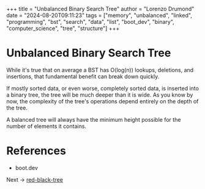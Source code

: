 +++
title = "Unbalanced Binary Search Tree"
author = "Lorenzo Drumond"
date = "2024-08-20T09:11:23"
tags = ["memory",  "unbalanced",  "linked",  "programming",  "bst",  "search",  "data",  "list",  "boot_dev",  "binary",  "computer_science",  "tree",  "structure"]
+++


# Unbalanced Binary Search Tree

While it's true that on average a BST has O(log(n)) lookups, deletions, and insertions, that fundamental benefit can break down quickly.

If mostly sorted data, or even worse, completely sorted data, is inserted into a binary tree, the tree will be much deeper than it is wide. As you know by now, the complexity of the tree's operations depend entirely on the depth of the tree.

A balanced tree will always have the minimum height possible for the number of elements it contains.

# References

- boot.dev

Next -> [red-black-tree](/wiki/red-black-tree/)
